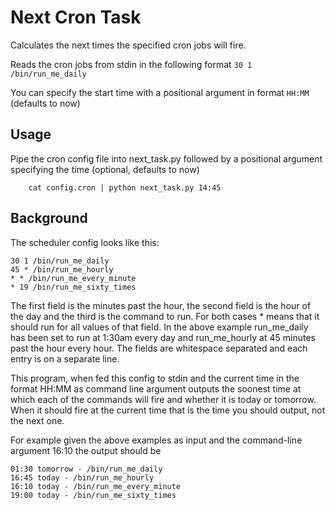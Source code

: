 Next Cron Task 
===
Calculates the next times the specified cron jobs will fire.

Reads the cron jobs from stdin in the following format 
    `30 1 /bin/run_me_daily`

You can specify the start time with a positional argument in format `HH:MM` (defaults to now)

Usage
---

Pipe the cron config file into next_task.py followed by a positional argument specifying the time (optional, defaults to now)

        cat config.cron | python next_task.py 14:45


Background
---

The scheduler config looks like this:

    30 1 /bin/run_me_daily
    45 * /bin/run_me_hourly
    * * /bin/run_me_every_minute
    * 19 /bin/run_me_sixty_times

The first field is the minutes past the hour, the second field is the hour of the day and the third is the command to run. For both cases * means that it should run for all values of that field. In the above example run_me_daily has been set to run at 1:30am every day and run_me_hourly at 45 minutes past the hour every hour. The fields are whitespace separated and each entry is on a separate line.

This program, when fed this config to stdin and the current time in the format HH:MM as command line argument outputs the soonest time at which each of the commands will fire and whether it is today or tomorrow. When it should fire at the current time that is the time you should output, not the next one.

For example given the above examples as input and the command-line argument 16:10 the output should be

    01:30 tomorrow - /bin/run_me_daily
    16:45 today - /bin/run_me_hourly
    16:10 today - /bin/run_me_every_minute
    19:00 today - /bin/run_me_sixty_times
